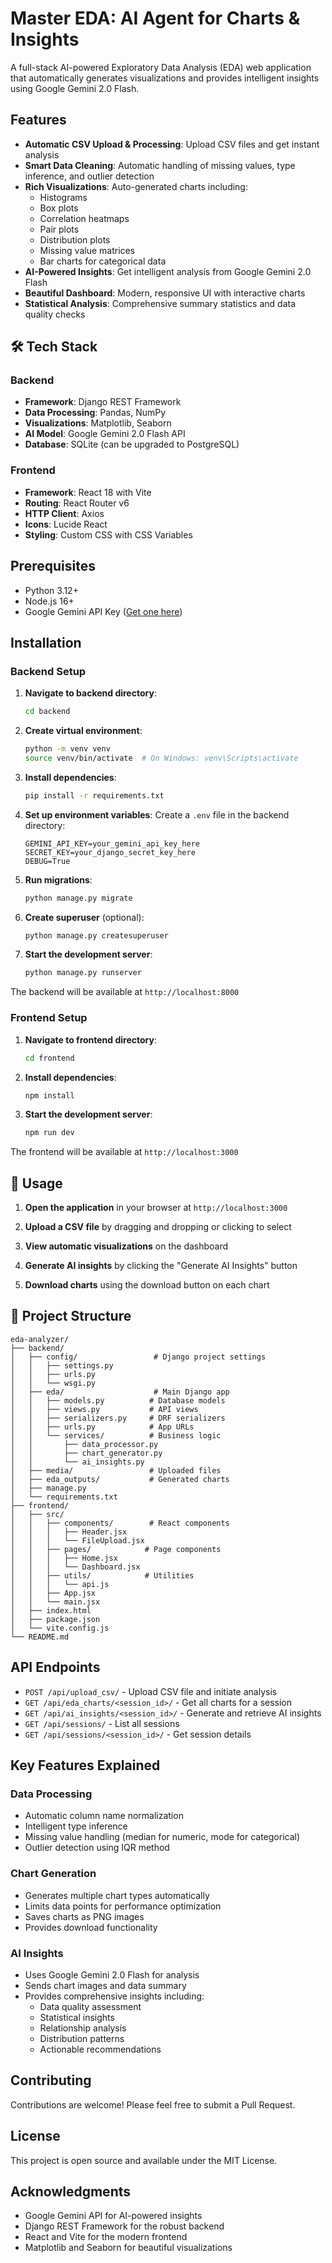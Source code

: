 # Master EDA: AI Agent for Charts & Insights

A full-stack AI-powered Exploratory Data Analysis (EDA) web application that automatically generates visualizations and provides intelligent insights using Google Gemini 2.0 Flash.

## Features

- **Automatic CSV Upload & Processing**: Upload CSV files and get instant analysis
- **Smart Data Cleaning**: Automatic handling of missing values, type inference, and outlier detection
- **Rich Visualizations**: Auto-generated charts including:
  - Histograms
  - Box plots
  - Correlation heatmaps
  - Pair plots
  - Distribution plots
  - Missing value matrices
  - Bar charts for categorical data
- **AI-Powered Insights**: Get intelligent analysis from Google Gemini 2.0 Flash
- **Beautiful Dashboard**: Modern, responsive UI with interactive charts
- **Statistical Analysis**: Comprehensive summary statistics and data quality checks

## 🛠️ Tech Stack

### Backend
- **Framework**: Django REST Framework
- **Data Processing**: Pandas, NumPy
- **Visualizations**: Matplotlib, Seaborn
- **AI Model**: Google Gemini 2.0 Flash API
- **Database**: SQLite (can be upgraded to PostgreSQL)

### Frontend
- **Framework**: React 18 with Vite
- **Routing**: React Router v6
- **HTTP Client**: Axios
- **Icons**: Lucide React
- **Styling**: Custom CSS with CSS Variables

## Prerequisites

- Python 3.12+
- Node.js 16+
- Google Gemini API Key ([Get one here](https://ai.google.dev/))

## Installation

### Backend Setup

1. **Navigate to backend directory**:
   ```bash
   cd backend
   ```

2. **Create virtual environment**:
   ```bash
   python -m venv venv
   source venv/bin/activate  # On Windows: venv\Scripts\activate
   ```

3. **Install dependencies**:
   ```bash
   pip install -r requirements.txt
   ```

4. **Set up environment variables**:
   Create a `.env` file in the backend directory:
   ```env
   GEMINI_API_KEY=your_gemini_api_key_here
   SECRET_KEY=your_django_secret_key_here
   DEBUG=True
   ```

5. **Run migrations**:
   ```bash
   python manage.py migrate
   ```

6. **Create superuser** (optional):
   ```bash
   python manage.py createsuperuser
   ```

7. **Start the development server**:
   ```bash
   python manage.py runserver
   ```

The backend will be available at `http://localhost:8000`

### Frontend Setup

1. **Navigate to frontend directory**:
   ```bash
   cd frontend
   ```

2. **Install dependencies**:
   ```bash
   npm install
   ```

3. **Start the development server**:
   ```bash
   npm run dev
   ```

The frontend will be available at `http://localhost:3000`

## 🎯 Usage

1. **Open the application** in your browser at `http://localhost:3000`

2. **Upload a CSV file** by dragging and dropping or clicking to select

3. **View automatic visualizations** on the dashboard

4. **Generate AI insights** by clicking the "Generate AI Insights" button

5. **Download charts** using the download button on each chart

## 📁 Project Structure

```
eda-analyzer/
├── backend/
│   ├── config/                 # Django project settings
│   │   ├── settings.py
│   │   ├── urls.py
│   │   └── wsgi.py
│   ├── eda/                    # Main Django app
│   │   ├── models.py          # Database models
│   │   ├── views.py           # API views
│   │   ├── serializers.py     # DRF serializers
│   │   ├── urls.py            # App URLs
│   │   └── services/          # Business logic
│   │       ├── data_processor.py
│   │       ├── chart_generator.py
│   │       └── ai_insights.py
│   ├── media/                 # Uploaded files
│   ├── eda_outputs/           # Generated charts
│   ├── manage.py
│   └── requirements.txt
├── frontend/
│   ├── src/
│   │   ├── components/        # React components
│   │   │   ├── Header.jsx
│   │   │   └── FileUpload.jsx
│   │   ├── pages/            # Page components
│   │   │   ├── Home.jsx
│   │   │   └── Dashboard.jsx
│   │   ├── utils/            # Utilities
│   │   │   └── api.js
│   │   ├── App.jsx
│   │   └── main.jsx
│   ├── index.html
│   ├── package.json
│   └── vite.config.js
└── README.md
```

## API Endpoints

- `POST /api/upload_csv/` - Upload CSV file and initiate analysis
- `GET /api/eda_charts/<session_id>/` - Get all charts for a session
- `GET /api/ai_insights/<session_id>/` - Generate and retrieve AI insights
- `GET /api/sessions/` - List all sessions
- `GET /api/sessions/<session_id>/` - Get session details

## Key Features Explained

### Data Processing
- Automatic column name normalization
- Intelligent type inference
- Missing value handling (median for numeric, mode for categorical)
- Outlier detection using IQR method

### Chart Generation
- Generates multiple chart types automatically
- Limits data points for performance optimization
- Saves charts as PNG images
- Provides download functionality

### AI Insights
- Uses Google Gemini 2.0 Flash for analysis
- Sends chart images and data summary
- Provides comprehensive insights including:
  - Data quality assessment
  - Statistical insights
  - Relationship analysis
  - Distribution patterns
  - Actionable recommendations


## Contributing

Contributions are welcome! Please feel free to submit a Pull Request.

## License

This project is open source and available under the MIT License.

## Acknowledgments

- Google Gemini API for AI-powered insights
- Django REST Framework for the robust backend
- React and Vite for the modern frontend
- Matplotlib and Seaborn for beautiful visualizations